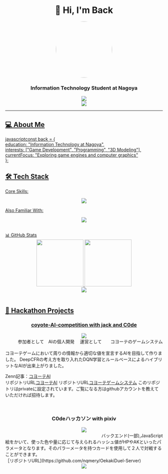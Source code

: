 <h1 align="center">👋 Hi, I'm Back</h1>
<div align="center">
  <img src="https://private-user-images.githubusercontent.com/168190155/444632560-fd285b37-d570-4842-afcd-0221576016fa.jpg?jwt=eyJhbGciOiJIUzI1NiIsInR5cCI6IkpXVCJ9.eyJpc3MiOiJnaXRodWIuY29tIiwiYXVkIjoicmF3LmdpdGh1YnVzZXJjb250ZW50LmNvbSIsImtleSI6ImtleTUiLCJleHAiOjE3NDc0MTQyMjgsIm5iZiI6MTc0NzQxMzkyOCwicGF0aCI6Ii8xNjgxOTAxNTUvNDQ0NjMyNTYwLWZkMjg1YjM3LWQ1NzAtNDg0Mi1hZmNkLTAyMjE1NzYwMTZmYS5qcGc_WC1BbXotQWxnb3JpdGhtPUFXUzQtSE1BQy1TSEEyNTYmWC1BbXotQ3JlZGVudGlhbD1BS0lBVkNPRFlMU0E1M1BRSzRaQSUyRjIwMjUwNTE2JTJGdXMtZWFzdC0xJTJGczMlMkZhd3M0X3JlcXVlc3QmWC1BbXotRGF0ZT0yMDI1MDUxNlQxNjQ1MjhaJlgtQW16LUV4cGlyZXM9MzAwJlgtQW16LVNpZ25hdHVyZT05MWYzOTljYmNkY2Q3ZWQzOTIxNDkwMDJkYzFlODY4MDMwNTFmYTIyYmI1ZTU1N2E0ZDViNmJkYzgzNDkxMzdlJlgtQW16LVNpZ25lZEhlYWRlcnM9aG9zdCJ9.w8cM3eidnB19BL_BWgAMzGjGxM3HyMHJK9O2U8CIBVE" width="180" style="border-radius:50%;" />
</div>
<h3 align="center">Information Technology Student at Nagoya</h3>
<p align="center">
  <a href="https://github.com/Back370"><img src="https://img.shields.io/badge/-GitHub-181717?style=flat-square&logo=github&logoColor=white" /></a> <br>
  <a href="https://x.com/back370"><img src=
</p>
<hr>
<h2> 💻 About Me </h2>
javascriptconst back = { <br>
  education: "Information Technology at Nagoya", <br>
  interests: ["Game Development", "Programming", "3D Modeling"], <br> 
  currentFocus: "Exploring game engines and computer graphics"   <br>
};
<br>
<h2>🛠️ Tech Stack </h2>
Core Skills:
<p align="center">
  <img src="https://skillicons.dev/icons?i=cpp,py,java,unreal" />
</p>
Also Familiar With:
<p align="center">
  <img src="https://skillicons.dev/icons?i=js,blender,docker,notion,html,kotlin" />
</p>
<br>
📊 GitHub Stats
<div align="center">
  <img height="150px" src="https://github-readme-stats.vercel.app/api/top-langs/?username=Back370&layout=compact&count_private=true&show_icons=true&theme=tokyonight" />
  <img height="150px" src="https://github-readme-stats.vercel.app/api?username=Back370&count_private=true&show_icons=true&theme=tokyonight" />
</div>
<div align="center">
  <img src="https://github-profile-trophy.vercel.app/?username=Back370&theme=tokyonight&column=7&margin-w=15&margin-h=15" />
</div>
<br>
<h2>🚀 Hackathon Projects </h2>
<div align="center">
  <!-- ここにハッカソンプロジェクトカードを追加 -->
  <h3>coyote-AI-competition with jack and C0de</h3>
  <a href="https://zenn.dev/back77/articles/c971fb312b0464">
    <img align="center" src="https://private-user-images.githubusercontent.com/168190155/444645417-114daca2-aeac-4978-b8f9-0a34e20e2ebd.png?jwt=eyJhbGciOiJIUzI1NiIsInR5cCI6IkpXVCJ9.eyJpc3MiOiJnaXRodWIuY29tIiwiYXVkIjoicmF3LmdpdGh1YnVzZXJjb250ZW50LmNvbSIsImtleSI6ImtleTUiLCJleHAiOjE3NDc0MTY4OTIsIm5iZiI6MTc0NzQxNjU5MiwicGF0aCI6Ii8xNjgxOTAxNTUvNDQ0NjQ1NDE3LTExNGRhY2EyLWFlYWMtNDk3OC1iOGY5LTBhMzRlMjBlMmViZC5wbmc_WC1BbXotQWxnb3JpdGhtPUFXUzQtSE1BQy1TSEEyNTYmWC1BbXotQ3JlZGVudGlhbD1BS0lBVkNPRFlMU0E1M1BRSzRaQSUyRjIwMjUwNTE2JTJGdXMtZWFzdC0xJTJGczMlMkZhd3M0X3JlcXVlc3QmWC1BbXotRGF0ZT0yMDI1MDUxNlQxNzI5NTJaJlgtQW16LUV4cGlyZXM9MzAwJlgtQW16LVNpZ25hdHVyZT02ZTM0MjhjNjBlMDg5MWVhMTgwMWZjYjJmOWI0YzI3ZWMxZjY5ZjFlZGUzMDE4YTI3NjRlODJmNTdkNzhlY2NiJlgtQW16LVNpZ25lZEhlYWRlcnM9aG9zdCJ9.ff9zDSfhVuKiF0x0Rl0avoS6fVSR0AClFEIttkZ_CFM" />
  </a>
</div>
<div align = "right">
  参加者として　AIの個人開発
　運営として　　コヨーテのゲームシステム
</div>
<br> 
コヨーテゲームにおいて周りの情報から適切な値を宣言するAIを目指して作りました。
DeepCFRの考え方を取り入れたDQN学習とルールベースによるハイブリットなAIが出来上がりました。
<br>
    
Zenn記事：[コヨーテAI](https://zenn.dev/back77/articles/c971fb312b0464) <br>
リポジトリURL[コヨーテAI](https://github.com/Back370/MycoyoteAI)
リポジトリURL[コヨーテゲームシステム](https://github.com/coyote-AI-competition/socket) このリポジトリはprivateに設定されています。ご覧になる方はgithubアカウントを教えていただければ招待します。
    
<br>
<div align="center">
  
  <h3>C0deハッカソン with pixiv </h3>
  <a href="https://www.canva.com/design/DAGZsNkg5Vs/gtpWG4FEAxb4-cSVjnQa5g/edit?utm_content=DAGZsNkg5Vs&utm_campaign=designshare&utm_medium=link2&utm_source=sharebutton">
    <img align="center" src=https://private-user-images.githubusercontent.com/168190155/445018797-8b88f6e8-1753-4135-b4c4-9aa1d5890411.png?jwt=eyJhbGciOiJIUzI1NiIsInR5cCI6IkpXVCJ9.eyJpc3MiOiJnaXRodWIuY29tIiwiYXVkIjoicmF3LmdpdGh1YnVzZXJjb250ZW50LmNvbSIsImtleSI6ImtleTUiLCJleHAiOjE3NDc2Mzk5MzQsIm5iZiI6MTc0NzYzOTYzNCwicGF0aCI6Ii8xNjgxOTAxNTUvNDQ1MDE4Nzk3LThiODhmNmU4LTE3NTMtNDEzNS1iNGM0LTlhYTFkNTg5MDQxMS5wbmc_WC1BbXotQWxnb3JpdGhtPUFXUzQtSE1BQy1TSEEyNTYmWC1BbXotQ3JlZGVudGlhbD1BS0lBVkNPRFlMU0E1M1BRSzRaQSUyRjIwMjUwNTE5JTJGdXMtZWFzdC0xJTJGczMlMkZhd3M0X3JlcXVlc3QmWC1BbXotRGF0ZT0yMDI1MDUxOVQwNzI3MTRaJlgtQW16LUV4cGlyZXM9MzAwJlgtQW16LVNpZ25hdHVyZT1iZTRhMGI3Njk4MjgxOWYyYzAxOGJmNzQ0NGZlNGM4NzQ2ODJmMThhMzc4ZWQ5ZDYxNWY5MDVhNzI1MGEzZjU2JlgtQW16LVNpZ25lZEhlYWRlcnM9aG9zdCJ9.XKDlIf6WeY804pKcdgCbS7oW4vtHzFZ7WvxBafljCBU />
  </a>
</div>
<div align = "right">
  バックエンド(一部),JavaScript
</div>
絵をかいて、使った色や量に応じて与えられるハッシュ値がHPやAKといったパラメータとなります。そのパラーメータを持つカードを使用して２人で対戦することができます。
<br>
［リポジトリURL](https://github.com/nqmery/OekakiDuel-Server)
<!-- ビジターカウンター -->
<div align="center">
  <img src="https://komarev.com/ghpvc/?username=Back370&color=blueviolet&style=flat-square" />
</div>




